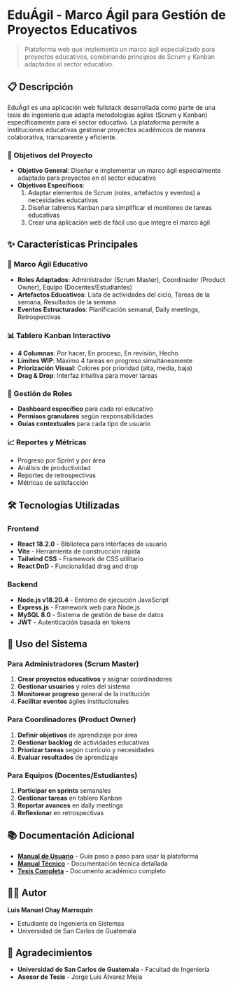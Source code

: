# EduÁgil - Marco Ágil para Gestión de Proyectos Educativos

> Plataforma web que implementa un marco ágil especializado para proyectos educativos, combinando principios de Scrum y Kanban adaptados al sector educativo.

## 📋 Descripción

EduÁgil es una aplicación web fullstack desarrollada como parte de una tesis de ingeniería que adapta metodologías ágiles (Scrum y Kanban) específicamente para el sector educativo. La plataforma permite a instituciones educativas gestionar proyectos académicos de manera colaborativa, transparente y eficiente.

### 🎯 Objetivos del Proyecto

- **Objetivo General**: Diseñar e implementar un marco ágil especialmente adaptado para proyectos en el sector educativo
- **Objetivos Específicos**:
  1. Adaptar elementos de Scrum (roles, artefactos y eventos) a necesidades educativas
  2. Diseñar tableros Kanban para simplificar el monitoreo de tareas educativas
  3. Crear una aplicación web de fácil uso que integre el marco ágil

## ✨ Características Principales

### 🏫 Marco Ágil Educativo
- **Roles Adaptados**: Administrador (Scrum Master), Coordinador (Product Owner), Equipo (Docentes/Estudiantes)
- **Artefactos Educativos**: Lista de actividades del ciclo, Tareas de la semana, Resultados de la semana
- **Eventos Estructurados**: Planificación semanal, Daily meetings, Retrospectivas

### 📊 Tablero Kanban Interactivo
- **4 Columnas**: Por hacer, En proceso, En revisión, Hecho
- **Límites WIP**: Máximo 4 tareas en progreso simultáneamente
- **Priorización Visual**: Colores por prioridad (alta, media, baja)
- **Drag & Drop**: Interfaz intuitiva para mover tareas

### 👥 Gestión de Roles
- **Dashboard específico** para cada rol educativo
- **Permisos granulares** según responsabilidades
- **Guías contextuales** para cada tipo de usuario

### 📈 Reportes y Métricas
- Progreso por Sprint y por área
- Análisis de productividad
- Reportes de retrospectivas
- Métricas de satisfacción

## 🛠️ Tecnologías Utilizadas

### Frontend
- **React 18.2.0** - Biblioteca para interfaces de usuario
- **Vite** - Herramienta de construcción rápida
- **Tailwind CSS** - Framework de CSS utilitario
- **React DnD** - Funcionalidad drag and drop

### Backend
- **Node.js v18.20.4** - Entorno de ejecución JavaScript
- **Express.js** - Framework web para Node.js
- **MySQL 8.0** - Sistema de gestión de base de datos
- **JWT** - Autenticación basada en tokens

## 🎯 Uso del Sistema

### Para Administradores (Scrum Master)
1. **Crear proyectos educativos** y asignar coordinadores
2. **Gestionar usuarios** y roles del sistema
3. **Monitorear progreso** general de la institución
4. **Facilitar eventos** ágiles institucionales

### Para Coordinadores (Product Owner)
1. **Definir objetivos** de aprendizaje por área
2. **Gestionar backlog** de actividades educativas
3. **Priorizar tareas** según currículo y necesidades
4. **Evaluar resultados** de aprendizaje

### Para Equipos (Docentes/Estudiantes)
1. **Participar en sprints** semanales
2. **Gestionar tareas** en tablero Kanban
3. **Reportar avances** en daily meetings
4. **Reflexionar** en retrospectivas

## 📚 Documentación Adicional

- **[Manual de Usuario](docs/manual-usuario.md)** - Guía paso a paso para usar la plataforma
- **[Manual Técnico](docs/manual-tecnico.md)** - Documentación técnica detallada
- **[Tesis Completa](docs/tesis.pdf)** - Documento académico completo

## 👨‍💻 Autor

**Luis Manuel Chay Marroquín**
- Estudiante de Ingeniería en Sistemas
- Universidad de San Carlos de Guatemala


## 🙏 Agradecimientos

- **Universidad de San Carlos de Guatemala** - Facultad de Ingeniería
- **Asesor de Tesis** - Jorge Luis Álvarez Mejía

